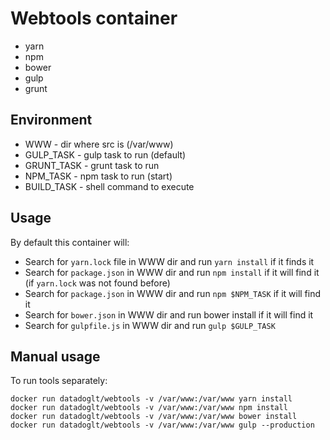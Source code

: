 # Webtools container

+ yarn
+ npm
+ bower
+ gulp
+ grunt

## Environment

+ WWW - dir where src is (/var/www)
+ GULP_TASK - gulp task to run (default)
+ GRUNT_TASK - grunt task to run
+ NPM_TASK - npm task to run (start)
+ BUILD_TASK - shell command to execute

## Usage

By default this container will:

+ Search for `yarn.lock` file in WWW dir and run `yarn install` if it finds it
+ Search for `package.json` in WWW dir and run `npm install` if it will find it (if `yarn.lock` was not found before)
+ Search for `package.json` in WWW dir and run `npm $NPM_TASK` if it will find it
+ Search for `bower.json` in WWW dir and run bower install if it will find it
+ Search for `gulpfile.js` in WWW dir and run `gulp $GULP_TASK`

## Manual usage

To run tools separately:

    docker run datadoglt/webtools -v /var/www:/var/www yarn install
	docker run datadoglt/webtools -v /var/www:/var/www npm install
	docker run datadoglt/webtools -v /var/www:/var/www bower install
	docker run datadoglt/webtools -v /var/www:/var/www gulp --production
